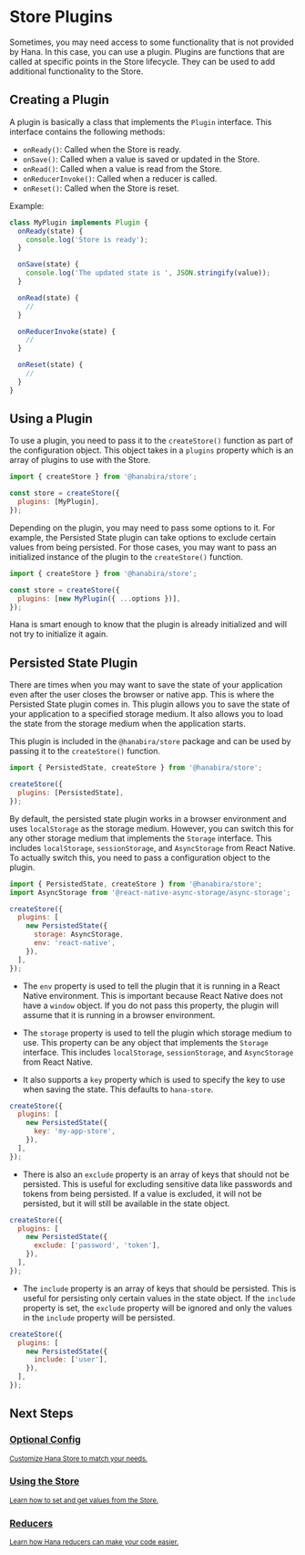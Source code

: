 # Store Plugins

Sometimes, you may need access to some functionality that is not provided by Hana. In this case, you can use a plugin. Plugins are functions that are called at specific points in the Store lifecycle. They can be used to add additional functionality to the Store.

## Creating a Plugin

A plugin is basically a class that implements the `Plugin` interface. This interface contains the following methods:

- `onReady()`: Called when the Store is ready.
- `onSave()`: Called when a value is saved or updated in the Store.
- `onRead()`: Called when a value is read from the Store.
- `onReducerInvoke()`: Called when a reducer is called.
- `onReset()`: Called when the Store is reset.

Example:

```jsx
class MyPlugin implements Plugin {
  onReady(state) {
    console.log('Store is ready');
  }

  onSave(state) {
    console.log('The updated state is ', JSON.stringify(value));
  }

  onRead(state) {
    // 
  }

  onReducerInvoke(state) {
    // 
  }

  onReset(state) {
    // 
  }
}
```

## Using a Plugin

To use a plugin, you need to pass it to the `createStore()` function as part of the configuration object. This object takes in a `plugins` property which is an array of plugins to use with the Store.

```jsx
import { createStore } from '@hanabira/store';

const store = createStore({
  plugins: [MyPlugin],
});
```

Depending on the plugin, you may need to pass some options to it. For example, the Persisted State plugin can take options to exclude certain values from being persisted. For those cases, you may want to pass an initialized instance of the plugin to the `createStore()` function.

```jsx
import { createStore } from '@hanabira/store';

const store = createStore({
  plugins: [new MyPlugin({ ...options })],
});
```

Hana is smart enough to know that the plugin is already initialized and will not try to initialize it again.

## Persisted State Plugin

There are times when you may want to save the state of your application even after the user closes the browser or native app. This is where the Persisted State plugin comes in. This plugin allows you to save the state of your application to a specified storage medium. It also allows you to load the state from the storage medium when the application starts.

This plugin is included in the `@hanabira/store` package and can be used by passing it to the `createStore()` function.

```jsx
import { PersistedState, createStore } from '@hanabira/store';

createStore({
  plugins: [PersistedState],
});
```

By default, the persisted state plugin works in a browser environment and uses `localStorage` as the storage medium. However, you can switch this for any other storage medium that implements the `Storage` interface. This includes `localStorage`, `sessionStorage`, and `AsyncStorage` from React Native. To actually switch this, you need to pass a configuration object to the plugin.

```jsx
import { PersistedState, createStore } from '@hanabira/store';
import AsyncStorage from '@react-native-async-storage/async-storage';

createStore({
  plugins: [
    new PersistedState({
      storage: AsyncStorage,
      env: 'react-native',
    }),
  ],
});
```

- The `env` property is used to tell the plugin that it is running in a React Native environment. This is important because React Native does not have a `window` object. If you do not pass this property, the plugin will assume that it is running in a browser environment.

- The `storage` property is used to tell the plugin which storage medium to use. This property can be any object that implements the `Storage` interface. This includes `localStorage`, `sessionStorage`, and `AsyncStorage` from React Native.

- It also supports a `key` property which is used to specify the key to use when saving the state. This defaults to `hana-store`.

```js
createStore({
  plugins: [
    new PersistedState({
      key: 'my-app-store',
    }),
  ],
});
```

- There is also an `exclude` property is an array of keys that should not be persisted. This is useful for excluding sensitive data like passwords and tokens from being persisted. If a value is excluded, it will not be persisted, but it will still be available in the state object.

```jsx
createStore({
  plugins: [
    new PersistedState({
      exclude: ['password', 'token'],
    }),
  ],
});
```

- The `include` property is an array of keys that should be persisted. This is useful for persisting only certain values in the state object. If the `include` property is set, the `exclude` property will be ignored and only the values in the `include` property will be persisted.

```jsx
createStore({
  plugins: [
    new PersistedState({
      include: ['user'],
    }),
  ],
});
```

## Next Steps

<div class="vt-box-container next-steps">
  <a class="vt-box" href="/docs/store/#optional-config">
    <h3 class="next-steps-link">Optional Config</h3>
    <small class="next-steps-caption">Customize Hana Store to match your needs.</small>
  </a>
  <a class="vt-box" href="/docs/store/state">
    <h3 class="next-steps-link">Using the Store</h3>
    <small class="next-steps-caption">Learn how to set and get values from the Store.</small>
  </a>
  <a class="vt-box" href="/docs/store/reducers">
    <h3 class="next-steps-link">Reducers</h3>
    <small class="next-steps-caption">Learn how Hana reducers can make your code easier.</small>
  </a>
</div>
